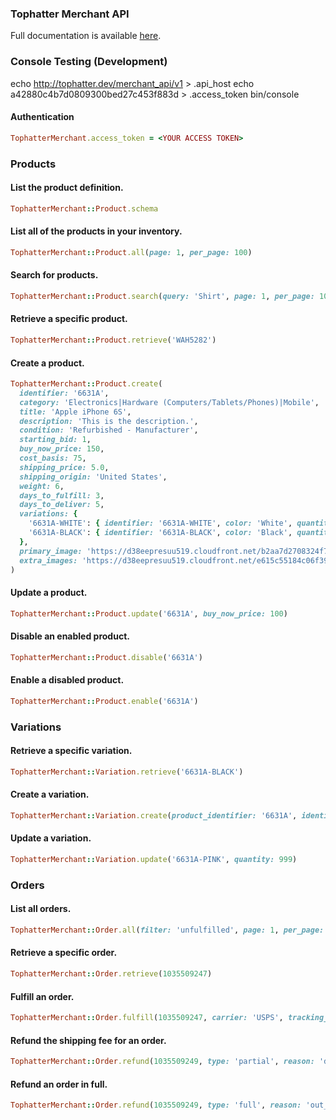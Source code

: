 ### Tophatter Merchant API
Full documentation is available [here](https://tophatter.readme.io/v1/docs).

### Console Testing (Development)
echo http://tophatter.dev/merchant_api/v1 > .api_host
echo a42880c4b7d0809300bed27c453f883d > .access_token
bin/console

#### Authentication
```ruby
TophatterMerchant.access_token = <YOUR ACCESS TOKEN>
```

### Products

#### List the product definition.
```ruby
TophatterMerchant::Product.schema
```

#### List all of the products in your inventory.
```ruby
TophatterMerchant::Product.all(page: 1, per_page: 100)
```

#### Search for products.
```ruby
TophatterMerchant::Product.search(query: 'Shirt', page: 1, per_page: 100)
```

#### Retrieve a specific product.
```ruby
TophatterMerchant::Product.retrieve('WAH5282')
```

#### Create a product.
```ruby
TophatterMerchant::Product.create(
  identifier: '6631A',
  category: 'Electronics|Hardware (Computers/Tablets/Phones)|Mobile',
  title: 'Apple iPhone 6S',
  description: 'This is the description.',
  condition: 'Refurbished - Manufacturer',
  starting_bid: 1,
  buy_now_price: 150,
  cost_basis: 75,
  shipping_price: 5.0,
  shipping_origin: 'United States',
  weight: 6,
  days_to_fulfill: 3,
  days_to_deliver: 5,
  variations: {
    '6631A-WHITE': { identifier: '6631A-WHITE', color: 'White', quantity: 1 },
    '6631A-BLACK': { identifier: '6631A-BLACK', color: 'Black', quantity: 2 }
  },
  primary_image: 'https://d38eepresuu519.cloudfront.net/b2aa7d2708324f756ffee551ba43a74f/original.jpg',
  extra_images: 'https://d38eepresuu519.cloudfront.net/e615c55184c06f391dbd768f855904e6/original.jpg|https://d38eepresuu519.cloudfront.net/7cd125f0fa42c965675eabaf3309aa6d/original.jpg'
)
```

#### Update a product.
```ruby
TophatterMerchant::Product.update('6631A', buy_now_price: 100)
```

#### Disable an enabled product.
```ruby
TophatterMerchant::Product.disable('6631A')
```

#### Enable a disabled product.
```ruby
TophatterMerchant::Product.enable('6631A')
```

### Variations

#### Retrieve a specific variation.
```ruby
TophatterMerchant::Variation.retrieve('6631A-BLACK')
```

#### Create a variation.
```ruby
TophatterMerchant::Variation.create(product_identifier: '6631A', identifier: '6631A-PINK', color: 'Pink', quantity: 33)
```

#### Update a variation.
```ruby
TophatterMerchant::Variation.update('6631A-PINK', quantity: 999)
```

### Orders

#### List all orders.
```ruby
TophatterMerchant::Order.all(filter: 'unfulfilled', page: 1, per_page: 100)
```

#### Retrieve a specific order.
```ruby
TophatterMerchant::Order.retrieve(1035509247)
```

#### Fulfill an order.
```ruby
TophatterMerchant::Order.fulfill(1035509247, carrier: 'USPS', tracking_number: '9400111899562173406594')
```

#### Refund the shipping fee for an order.
```ruby
TophatterMerchant::Order.refund(1035509249, type: 'partial', reason: 'delay_in_shipping', fees: ['shipping_fee'])
```

#### Refund an order in full.
```ruby
TophatterMerchant::Order.refund(1035509249, type: 'full', reason: 'out_of_stock')
```
